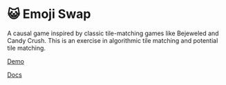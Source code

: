 # 😺 Emoji Swap

A causal game inspired by classic tile-matching games like Bejeweled and Candy Crush. This is an exercise in algorithmic tile matching and potential tile matching.

[Demo](https://daveteply.github.io/emoji-swap/demo-1.1.1/)

[Docs](https://daveteply.github.io/emoji-swap/)
